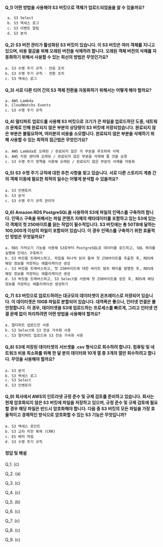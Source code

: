 #### Q_1) 어떤 방법을 사용해야 S3 버킷으로 객체가 업로드되었음을 알 수 있을까요? ####
	 a. S3 Select
     b. S3 엑세스 로그
     c. S3 이벤트 알림
     d. S3 분석
    
#### Q_2) S3 버전 관리가 활성화된 S3 버킷이 있습니다. 이 S3 버킷은 여러 객체를 지니고 있으며, 비용 절감을 위해 오래된 버전을 삭제하려 합니다. 오래된 객체 버전의 삭제를 자동화하기 위해서 사용할 수 있는 최선의 방법은 무엇인가요? ####
	a. S3 수명 주기 규칙 - 만료 조치
    b. S3 수명 주기 규칙 - 전환 조치
    c. S3 액세스 로그
    
#### Q_3) 서로 다른 티어 간의 S3 객체 전환을 자동화하기 위해서는 어떻게 해야 할까요? ####
	a. AWS Lambda
    b. CloudWatchs Events
    c. S3 수명 주기 규칙

#### Q_4) 멀티파트 업로드를 사용해 S3 버킷으로 크기가 큰 파일을 업로드하던 도중, 네트워크 문제로 인해 완료되지 않은 부분의 상당량이 S3 버킷에 저장되었습니다. 완료되지 않은 부분은 불필요하며, 여러분의 비용을 소모합니다. 완료되지 않은 부분을 삭제하기 위해 사용할 수 있는 최적의 접근법은 무엇인가요? ####
	a. AWS Lambda로 오래된 / 완료되지 않은 각 부분을 루프하여 삭제
    b. AWS 지원 센터에 오래된 / 완료되지 않은 부분을 삭제해 줄 것을 요청
    c. S3 수명 주기 정책을 사용해 오래된 / 완료되지 않은 부분의 삭제를 자동화

#### Q_5) S3 수명 주기 규칙에 대한 추천 사항을 찾고 있습니다. 서로 다른 스토리지 계층 간의 객체 이동에 필요한 최적의 일수는 어떻게 분석할 수 있을까요? ####
	a. S3 인벤토리
    b. S3 분석
    c. S3 수명 주기 규칙 관리자
    
#### Q_6) Amazon RDS PostgreSQL을 사용하여 S3에 파일의 인덱스를 구축하려 합니다. 인덱스 구축을 위해서는 파일 콘텐츠 자체의 메타데이터를 포함하고 있는 S3에 있는 각 객체의 첫 250바이트를 읽는 작업이 필수적입니다. S3 버킷에는 총 50TB에 달하는 100,000개 이상의 파일이 포함되어 있습니다. 이 경우 인덱스를 구축하기 위한 효율적인 방법은 무엇일까요? ####
	a. RDS 가져오기 기능을 사용해 S3로부터 PostgreSQL로 데이터를 로드하고, SQL 쿼리를 실행해 인데스 구축하기
    b. S3 버킷을 트래버스하고, 파일을 하나씩 읽어 들여 첫 250바이트를 추출한 후, RDS에 해당 정보를 저장하는 애플리케이션 생성
    c. S3 버킷을 트래버스하고, 첫 250바이트에 대한 바이트 범위 패치를 발행한 후, RDS에 해당 정보를 저장하는 애플리케이션 생성
    d. S3 버킷을 트래버스하고, S3 Select을 사용해 첫 250바이트를 얻은 후, RDS에 해당 정보를 저장하는 애플리케이션 생성하기

#### Q_7) S3 버킷으로 업로드하려는 대규모의 데이터셋이 온프레미스로 저장되어 있습니다. 이 데이터셋은 10GB 파일로 분할되어 있습니다. 대역폭은 좋으나, 인터넷 연결은 불안정합니다. 이 경우, 데이터셋을 S3에 업로드하는 프로세스를 빠르게, 그리고 인터넷 연결 문제 없이 처리하려면 어떤 방법을 사용해야 할까요? ####
	a. 멀티파트 업로드만 사용
    b. S3 Select와 S3 전송 가속화 사용
    c. S3 멀티파트 업로드와 S3 전송 가속화 사용

#### Q_8) S3에 저장된 데이터셋의 서브셋을 .csv 형식으로 회수하려 합니다. 컴퓨팅 및 네트워크 비용 최소화를 위해 한 달 분의 데이터와 10개 열 중 3개의 열만 회수하려고 합니다. 무엇을 사용해야 할까요? ####
	a. S3 분석
    b. S3 액세스 로그
    c. S3 Select
    d. S3 인벤토리

#### Q_9) 회사에서 AWS의 인트라넷 규정 준수 및 규제 검토를 준비하고 있습니다. 회사는 현재 암호화되지 않은 S3 버킷에 파일을 저장하고 있으며, 규정 준수 및 규제 검토에 필요할 경우 해당 파일은 반드시 암호화해야 합니다. 다음 중 S3 버킷의 모든 파일을 가장 효율적이고 경제적인 방식으로 암호화할 수 있는 S3 기능은 무엇입니까? ####
	a. S3 액세스 포인트
    b. S3 교차 리전 복제 (CRR)
    c. ES 배치 작업
    d. S3 수명 주기 규칙

#### 정답 및 해설 #### 
Q_1. (c)

Q_2. (a)

Q_3. (c)

Q_4. (c)

Q_5. (b)

Q_6. (c)

Q_7. (c)

Q_8. (c)

Q_9. (c)
